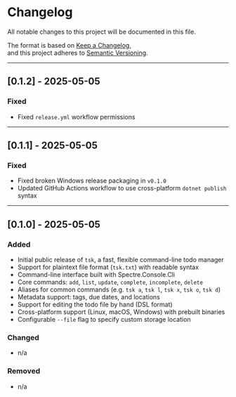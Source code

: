 # Changelog

All notable changes to this project will be documented in this file.

The format is based on [Keep a Changelog](https://keepachangelog.com/en/1.0.0/),  
and this project adheres to [Semantic Versioning](https://semver.org/spec/v2.0.0.html).

---

## [0.1.2] - 2025-05-05

### Fixed
- Fixed `release.yml` workflow permissions

---

## [0.1.1] - 2025-05-05

### Fixed
- Fixed broken Windows release packaging in `v0.1.0`
- Updated GitHub Actions workflow to use cross-platform `dotnet publish` syntax

---

## [0.1.0] - 2025-05-05

### Added
- Initial public release of `tsk`, a fast, flexible command-line todo manager
- Support for plaintext file format (`tsk.txt`) with readable syntax
- Command-line interface built with Spectre.Console.Cli
- Core commands: `add`, `list`, `update`, `complete`, `incomplete`, `delete`
- Aliases for common commands (e.g. `tsk a`, `tsk l`, `tsk x`, `tsk o`, `tsk d`)
- Metadata support: tags, due dates, and locations
- Support for editing the todo file by hand (DSL format)
- Cross-platform support (Linux, macOS, Windows) with prebuilt binaries
- Configurable `--file` flag to specify custom storage location

### Changed
- n/a

### Removed
- n/a
